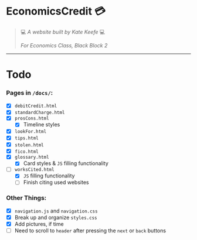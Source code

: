 # EconomicsCredit 💳

> 💻 *A website built by Kate Keefe* 💻
> 
> *For Economics Class, Black Block 2*

---
# Todo

### Pages in `/docs/`:
- [x] `debitCredit.html`
- [x] `standardCharge.html`
- [x] `prosCons.html`
    - [x] Timeline styles
- [x] `lookFor.html`
- [x] `tips.html`
- [x] `stolen.html`
- [x] `fico.html`
- [x] `glossary.html`
    - [x] Card styles & `JS` filling functionality
- [ ] `worksCited.html`
    - [x] `JS` filling functionality
    - [ ] Finish citing used websites

### Other Things:
- [x] `navigation.js` and `navigation.css`
- [x] Break up and organize `styles.css`
- [x] Add pictures, if time
- [ ] Need to scroll to `header` after pressing the `next` or `back` buttons